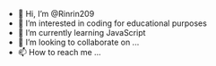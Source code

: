 - 👋 Hi, I’m @Rinrin209
- 👀 I’m interested in coding for educational purposes
- 🌱 I’m currently learning JavaScript
- 💞️ I’m looking to collaborate on ...
- 📫 How to reach me ...
